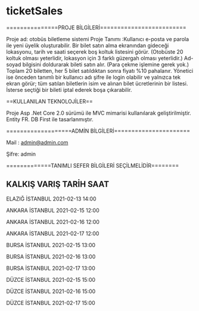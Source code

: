 # ticketSales  
===============PROJE BİLGİLERİ=========================


Proje ad: otobüs biletleme sistemi
Proje Tanımı :Kullanıcı e-posta ve parola ile yeni üyelik oluşturabilir.
Bir bilet satın alma ekranından gideceği lokasyonu, tarih ve saati seçerek boş koltuk listesini görür. (Otobüste 20 koltuk olması yeterlidir, lokasyon için 3 farklı güzergah olması yeterlidir.)
Ad-soyad bilgisini doldurarak bileti satın alır. (Para çekme işlemine gerek yok.) 
Toplam 20 biletten, her 5 bilet satıldıktan sonra fiyatı %10 pahalanır. 
Yönetici ise önceden tanımlı bir kullanıcı adı şifre ile login olabilir ve yalnızca tek ekran görür; tüm satılan biletlerin isim ve alınan bilet ücretlerinin bir listesi. İsterse seçtiği bir bileti iptal ederek boşa çıkarabilir.


==KULLANILAN TEKNOLOJİLER==


Proje Asp .Net Core 2.0 sürümü ile MVC mimarisi kullanılarak
geliştirilmiştir.
Entity FR. DB First ile tasarlanmıştır.




===================ADMİN BİLGİLERİ======================



Mail : admin@admin.com


Şifre: admin

=============TANIMLI SEFER BİLGİLERİ SEÇİLMELİDİR========


KALKIŞ                VARIŞ              TARİH    SAAT
--------------------------------------------------------
ELAZIĞ              	İSTANBUL      	2021-02-13	14:00


ANKARA              	İSTANBUL        2021-02-15	12:00


ANKARA              	İSTANBUL        2021-02-16	12:00


ANKARA              	İSTANBUL        2021-02-17	12:00


BURSA               	İSTANBUL        2021-02-15	13:00


BURSA               	İSTANBUL        2021-02-16	13:00


BURSA               	İSTANBUL        2021-02-17	13:00


DÜZCE               	İSTANBUL        2021-02-15	15:00      


DÜZCE               	İSTANBUL        2021-02-16	15:00 


DÜZCE               	İSTANBUL        2021-02-17	15:00 




